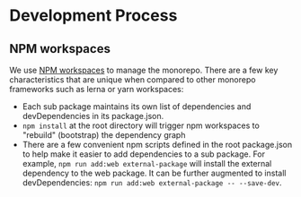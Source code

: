 # Development Process

## NPM workspaces

We use [NPM workspaces](https://docs.npmjs.com/cli/v8/using-npm/workspaces) to manage the monorepo. There are a few key characteristics that are unique when compared to other monorepo frameworks such as lerna or yarn workspaces:

- Each sub package maintains its own list of dependencies and devDependencies in its package.json.
- `npm install` at the root directory will trigger npm workspaces to "rebuild" (bootstrap) the dependency graph
- There are a few convenient npm scripts defined in the root package.json to help make it easier to add dependencies to a sub package. For example, `npm run add:web external-package` will install the external dependency to the web package. It can be further augmented to install devDependencies: `npm run add:web external-package -- --save-dev`.

